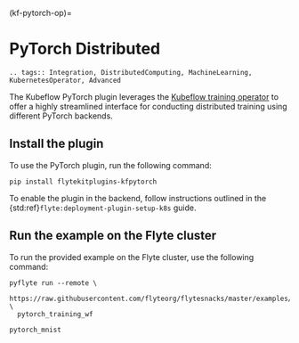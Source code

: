 (kf-pytorch-op)=

# PyTorch Distributed

```{eval-rst}
.. tags:: Integration, DistributedComputing, MachineLearning, KubernetesOperator, Advanced
```

The Kubeflow PyTorch plugin leverages the [Kubeflow training operator](https://github.com/kubeflow/training-operator)
to offer a highly streamlined interface for conducting distributed training using different PyTorch backends.

## Install the plugin

To use the PyTorch plugin, run the following command:

```
pip install flytekitplugins-kfpytorch
```

To enable the plugin in the backend, follow instructions outlined in the {std:ref}`flyte:deployment-plugin-setup-k8s` guide.

## Run the example on the Flyte cluster

To run the provided example on the Flyte cluster, use the following command:

```
pyflyte run --remote \
  https://raw.githubusercontent.com/flyteorg/flytesnacks/master/examples/kfpytorch_plugin/kfpytorch_plugin/pytorch_mnist.py \
  pytorch_training_wf
```

```{auto-examples-toc}
pytorch_mnist
```
